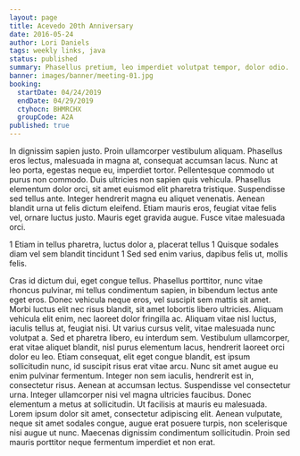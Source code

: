 ```yaml
---
layout: page
title: Acevedo 20th Anniversary
date: 2016-05-24
author: Lori Daniels
tags: weekly links, java
status: published
summary: Phasellus pretium, leo imperdiet volutpat tempor, dolor odio.
banner: images/banner/meeting-01.jpg
booking:
  startDate: 04/24/2019
  endDate: 04/29/2019
  ctyhocn: BHMRCHX
  groupCode: A2A
published: true
---
```

In dignissim sapien justo. Proin ullamcorper vestibulum aliquam. Phasellus eros lectus, malesuada in magna at, consequat accumsan lacus. Nunc at leo porta, egestas neque eu, imperdiet tortor. Pellentesque commodo ut purus non commodo. Duis ultricies non sapien quis vehicula. Phasellus elementum dolor orci, sit amet euismod elit pharetra tristique. Suspendisse sed tellus ante. Integer hendrerit magna eu aliquet venenatis. Aenean blandit urna ut felis dictum eleifend. Etiam mauris eros, feugiat vitae felis vel, ornare luctus justo. Mauris eget gravida augue. Fusce vitae malesuada orci.

1 Etiam in tellus pharetra, luctus dolor a, placerat tellus
1 Quisque sodales diam vel sem blandit tincidunt
1 Sed sed enim varius, dapibus felis ut, mollis felis.

Cras id dictum dui, eget congue tellus. Phasellus porttitor, nunc vitae rhoncus pulvinar, mi tellus condimentum sapien, in bibendum lectus ante eget eros. Donec vehicula neque eros, vel suscipit sem mattis sit amet. Morbi luctus elit nec risus blandit, sit amet lobortis libero ultricies. Aliquam vehicula elit enim, nec laoreet dolor fringilla ac. Aliquam vitae nisl luctus, iaculis tellus at, feugiat nisi. Ut varius cursus velit, vitae malesuada nunc volutpat a. Sed et pharetra libero, eu interdum sem. Vestibulum ullamcorper, erat vitae aliquet blandit, nisl purus elementum lacus, hendrerit laoreet orci dolor eu leo. Etiam consequat, elit eget congue blandit, est ipsum sollicitudin nunc, id suscipit risus erat vitae arcu. Nunc sit amet augue eu enim pulvinar fermentum. Integer non sem iaculis, hendrerit est in, consectetur risus. Aenean at accumsan lectus. Suspendisse vel consectetur urna.
Integer ullamcorper nisi vel magna ultricies faucibus. Donec elementum a metus at sollicitudin. Ut facilisis at mauris eu malesuada. Lorem ipsum dolor sit amet, consectetur adipiscing elit. Aenean vulputate, neque sit amet sodales congue, augue erat posuere turpis, non scelerisque nisi augue ut nunc. Maecenas dignissim condimentum sollicitudin. Proin sed mauris porttitor neque fermentum imperdiet et non erat.
